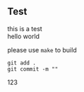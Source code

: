 ## Test

this is a test<br>
hello world<br>

please use ``make`` to build<br>

```
git add .
git commit -m ""
```

123
